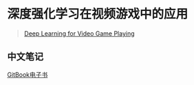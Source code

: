 # 深度强化学习在视频游戏中的应用
> [Deep Learning for Video Game Playing](https://arxiv.org/abs/1708.07902)

## 中文笔记
[GitBook电子书](https://hujian.gitbook.io/deep-learning-for-video-game-playing/)